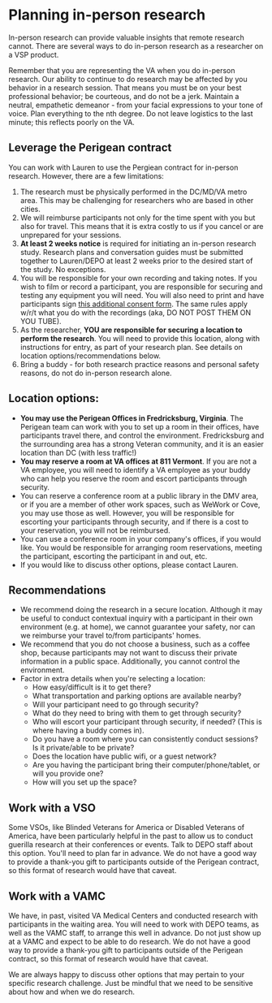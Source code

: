 # Planning in-person research

In-person research can provide valuable insights that remote research cannot. There are several ways to do in-person research as a researcher on a VSP product. 

Remember that you are representing the VA when you do in-person research. Our ability to continue to do research may be affected by you behavior in a research session. That means you must be on your best professional behavior; be courteous, and do not be a jerk. Maintain a neutral, empathetic demeanor - from your facial expressions to your tone of voice. Plan everything to the nth degree. Do not leave logistics to the last minute; this reflects poorly on the VA. 

## Leverage the Perigean contract 

You can work with Lauren to use the Pergiean contract for in-person research. However, there are a few limitations: 
1. The research must be physically performed in the DC/MD/VA metro area. This may be challenging for researchers who are based in other cities. 
2. We will reimburse participants not only for the time spent with you but also for travel. This means that it is extra costly to us if you cancel or are unprepared for your sessions. 
3. **At least 2 weeks notice** is required for initiating an in-person research study. Research plans and conversation guides must be submitted together to Lauren/DEPO at least 2 weeks prior to the desired start of the study. No exceptions. 
4. You will be responsible for your own recording and taking notes. If you wish to film or record a participant, you are responsible for securing and testing any equipment you will need. You will also need to print and have participants sign [this additional consent form](https://www.va.gov/vaforms/medical/pdf/vha-10-3203-fill.pdf). The same rules apply w/r/t what you do with the recordings (aka, DO NOT POST THEM ON YOU TUBE). 
5. As the researcher, **YOU are responsible for securing a location to perform the research**. You will need to provide this location, along with instructions for entry, as part of your research plan. See details on location options/recommendations below. 
6. Bring a buddy - for both research practice reasons and personal safety reasons, do not do in-person research alone. 

## Location options: 
  - **You may use the Perigean Offices in Fredricksburg, Virginia**. The Perigean team can work with you to set up a room in their offices, have participants travel there, and control the environment. Fredricksburg and the surrounding area has a strong Veteran community, and it is an easier location than DC (with less traffic!) 
  - **You may reserve a room at VA offices at 811 Vermont**. If you are not a VA employee, you will need to identify a VA employee as your buddy who can help you reserve the room and escort participants through security. 
  - You can reserve a conference room at a public library in the DMV area, or if you are a member of other work spaces, such as WeWork or Cove, you may use those as well. However, you will be responsible for escorting your participants through security, and if there is a cost to your reservation, you will not be reimbursed. 
  - You can use a conference room in your company's offices, if you would like. You would be responsible for arranging room reservations, meeting the participant, escorting the participant in and out, etc. 
  - If you would like to discuss other options, please contact Lauren. 

## Recommendations
- We recommend doing the research in a secure location. Although it may be useful to conduct contextual inquiry with a participant in their own environment (e.g. at home), we cannot guarantee your safety, nor can we reimburse your travel to/from participants' homes. 
- We recommend that you do not choose a business, such as a coffee shop, because participants may not want to discuss their private information in a public space. Additionally, you cannot control the environment. 
- Factor in extra details when you're selecting a location: 
  -  How easy/difficult is it to get there? 
  -  What transportation and parking options are available nearby? 
  -  Will your participant need to go through security? 
  -  What do they need to bring with them to get through security? 
  -  Who will escort your participant through security, if needed? (This is where having a buddy comes in). 
  -  Do you have a room where you can consistently conduct sessions? Is it private/able to be private? 
  -  Does the location have public wifi, or a guest network? 
  -  Are you having the participant bring their computer/phone/tablet, or will you provide one? 
  -  How will you set up the space? 
  
  
 ## Work with a VSO
  
Some VSOs, like Blinded Veterans for America or Disabled Veterans of America, have been particularly helpful in the past to allow us to conduct guerilla research at their conferences or events. Talk to DEPO staff about this option. You'll need to plan far in advance. We do not have a good way to provide a thank-you gift to participants outside of the Perigean contract, so this format of research would have that caveat. 

## Work with a VAMC 

We have, in past, visited VA Medical Centers and conducted research with participants in the waiting area. You will need to work with DEPO teams, as well as the VAMC staff, to arrange this well in advance. Do not just show up at a VAMC and expect to be able to do research. We do not have a good way to provide a thank-you gift to participants outside of the Perigean contract, so this format of research would have that caveat. 

We are always happy to discuss other options that may pertain to your specific research challenge. Just be mindful that we need to be sensitive about how and when we do research. 

